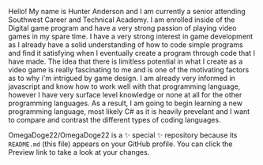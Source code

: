 Hello! My name is Hunter Anderson and I am currently a senior attending Southwest Career and Technical Academy. I am enrolled inside of the Digital game program and have a very strong passion of playing video games in my spare time. 
I have a very strong interest in game development as I already have a solid understanding of how to code simple programs and find it satisfying when I eventually create a program through code that I have made.
The idea that there is limitless potential in what I create as a video game is really fascinating to me and is one of the motivating factors as to why i'm intrigued by game design.
I am already very informed in javascript and know how to work well with that programming language, however I have very surface level knowledge or none at all for the other programming languages. 
As a result, I am going to begin learning a new programming language, most likely C# as it is heavily prevelant and I want to compare and contrast the different types of coding languages.


OmegaDoge22/OmegaDoge22 is a ✨ special ✨ repository because its `README.md` (this file) appears on your GitHub profile.
You can click the Preview link to take a look at your changes.

